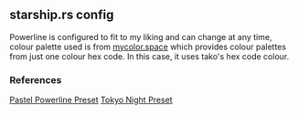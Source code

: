 ## starship.rs config
Powerline is configured to fit to my liking and can change at any time, colour palette used is from [mycolor.space](https://mycolor.space/?hex=%2365C8D0&sub=1)
which provides colour palettes from just one colour hex code. In this case, it uses tako's hex code colour.

### References
[Pastel Powerline Preset](https://starship.rs/presets/pastel-powerline.html)
[Tokyo Night Preset](https://starship.rs/presets/tokyo-night.html)
